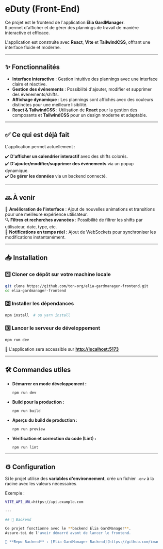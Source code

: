 # eDuty (Front-End)

Ce projet est le frontend de l'application **Elia GardManager**.  
Il permet d'afficher et de gérer des plannings de travail de manière interactive et efficace.

L'application est construite avec **React**, **Vite** et **TailwindCSS**, offrant une interface fluide et moderne.

---

## ✨ Fonctionnalités  

- **Interface interactive** : Gestion intuitive des plannings avec une interface claire et réactive.  
- **Gestion des événements** : Possibilité d'ajouter, modifier et supprimer des événements/shifts.  
- **Affichage dynamique** : Les plannings sont affichés avec des couleurs distinctes pour une meilleure lisibilité.  
- **React & TailwindCSS** : Utilisation de **React** pour la gestion des composants et **TailwindCSS** pour un design moderne et adaptable.  

---

## ✅ Ce qui est déjà fait  

L'application permet actuellement :  

✔️ **D'afficher un calendrier interactif** avec des shifts colorés.  
✔️ **D'ajouter/modifier/supprimer des événements** via un popup dynamique.  
✔️ **De gérer les données** via un backend connecté.  

---

## 🔜 À venir  

🚀 **Amélioration de l'interface** : Ajout de nouvelles animations et transitions pour une meilleure expérience utilisateur.  
🔍 **Filtres et recherches avancées** : Possibilité de filtrer les shifts par utilisateur, date, type, etc.  
📡 **Notifications en temps réel** : Ajout de WebSockets pour synchroniser les modifications instantanément.  

---

## 📥 Installation  

### 1️⃣ Cloner ce dépôt sur votre machine locale  
```sh
git clone https://github.com/ton-org/elia-gardmanager-frontend.git
cd elia-gardmanager-frontend
```

### 2️⃣ Installer les dépendances  
```sh
npm install  # ou yarn install
```

### 3️⃣ Lancer le serveur de développement  
```sh
npm run dev
```
📍 L'application sera accessible sur **[http://localhost:5173](http://localhost:5173)**  

---

## 🛠️ Commandes utiles  

- **Démarrer en mode développement :**  
  ```sh
  npm run dev
  ```
- **Build pour la production :**  
  ```sh
  npm run build
  ```
- **Aperçu du build de production :**  
  ```sh
  npm run preview
  ```
- **Vérification et correction du code (Lint) :**  
  ```sh
  npm run lint
  ```

---

## ⚙️ Configuration  

Si le projet utilise des **variables d'environnement**, crée un fichier `.env` à la racine avec les valeurs nécessaires.  

Exemple :  
```sh
VITE_API_URL=https://api.example.com

---

## 🔗 Backend  

Ce projet fonctionne avec le **backend Elia GardManager**.  
Assure-toi de l'avoir démarré avant de lancer le frontend.  

🔗 **Repo Backend** : [Elia GardManager Backend](https://github.com/imadghali01/Elia-gardManager-backend)
